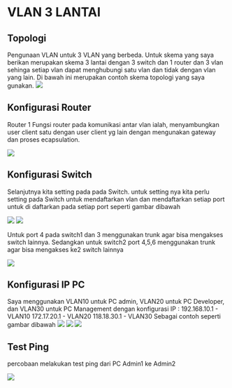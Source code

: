 # VLAN 3 LANTAI

## Topologi
Pengunaan VLAN untuk 3 VLAN yang berbeda. Untuk skema yang saya berikan merupakan skema 3 lantai dengan 3 switch dan 1 router dan 3 vlan sehinga setiap vlan dapat menghubungi satu vlan dan tidak dengan vlan yang lain. Di bawah ini merupakan contoh skema topologi yang saya gunakan.
![](https://i.ibb.co/qCbHbxs/Whats-App-Image-2022-10-01-at-11-24-29.jpg)

## Konfigurasi Router
Router 1 Fungsi router pada komunikasi antar vlan ialah, menyambungkan user client satu dengan user client yg lain dengan mengunakan gateway dan proses ecapsulation.

![](https://i.ibb.co/5Rx8K3v/Whats-App-Image-2022-10-01-at-11-35-34.jpg)

## Konfigurasi Switch
Selanjutnya kita setting pada pada Switch. untuk setting nya kita perlu setting pada Switch untuk mendaftarkan vlan dan mendaftarkan setiap port untuk di daftarkan pada setiap port seperti gambar dibawah

![](https://i.ibb.co/VxN0g3m/Whats-App-Image-2022-10-01-at-14-11-48.jpg)
![](https://i.ibb.co/StX4zy8/Whats-App-Image-2022-10-01-at-11-31-07.jpg)

Untuk port 4 pada switch1 dan 3 menggunakan trunk agar bisa mengakses switch lainnya. Sedangkan untuk switch2 port 4,5,6 menggunakan trunk agar bisa mengakses ke2 switch lainnya

![](https://i.ibb.co/QbxrSVs/Whats-App-Image-2022-10-01-at-11-32-08.jpg)

## Konfigurasi IP PC
Saya menggunakan VLAN10 untuk PC admin, VLAN20 untuk PC Developer, dan VLAN30 untuk PC Management dengan konfigurasi IP : 
192.168.10.1 - VLAN10
172.17.20.1 - VLAN20
118.18.30.1 - VLAN30
Sebagai contoh seperti gambar dibawah
![](https://i.ibb.co/5RtfwRg/Whats-App-Image-2022-10-01-at-11-27-35.jpg)
![](https://i.ibb.co/VYbpgr8/Whats-App-Image-2022-10-01-at-11-29-04.jpg)
![](https://i.ibb.co/NNVdy2W/Whats-App-Image-2022-10-01-at-11-29-59.jpg)

## Test Ping
percobaan melakukan test ping dari PC Admin1 ke Admin2

![](https://i.ibb.co/QkWk0qC/Whats-App-Image-2022-10-01-at-11-33-35.jpg)